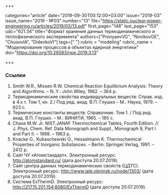 +++

categories="article"
date="2019-09-30T00:12:00+03:00"
issue="2019-03"
issue_name="2019 - №03"
number="13"
file="https://static.nuclear-power-engineering.ru/articles/2019/03/13.pdf"
first_page="148"
last_page="153"
udc="621.34"
title="Формат хранения данных термодинамического и теплофизического эксперимента"
authors=["PronyaevVG", "NovikovGE", "ChusovIA", "DidenkoVI"]
tags=[" "]
rubric = "modeling"
rubric_name = "Моделирование процессов в объектах ядерной энергетики"
doi="https://doi.org/10.26583/npe.2019.3.13"

+++



### Ссылки

1. Smith W.R., Missen R.W. Chemical Reaction Equilibrium Analysis: Theory and Algorithms. – N..Y.: John Wiley, 1982. – 364 p.
2. Термодинамические свойства индивидуальных веществ: Справ. изд. в 4.х т. Том 1, кн. 2./ Под ред. акад. В.П. Глушко – М.: Наука, 1979. – 823 с.
3. Термические константы веществ: Справочник. Том 1. / Под ред. акад. В.П. Глушко. – М.: ВИНИТИ, 1965. – 185 с.
4. Chase M.W. Jr. NIST.JANAF Thermochemical Tables, Fourth Edition. // J. Phys. Chem. Ref. Data Monograph and Suppl., Monograph 9, Part I and Part II. – 1998. – 1963 p.
5. Knacke O., Kubaschewski O., Hesselmann K. Thermochemical Properties of Inorganic Substances. – Berlin: Springer.Verlag, 1991. – 2412 p.
6. Сайт ЧУ «Атомстандарт». Электронный ресурс: http://atomstandard.ru/ (дата доступа 20.07.2019).
7. Сайт центра данных термодинамических свойств (ЦДТС). Электронный ресурс: http://www.iate.obninsk.ru/node/1303/ (дата доступа 20.07.2019).
8. Система ExThermD. Электронный ресурс: http://217.15.201.154:8080/ExThermD (дата доступа 20.07.2019).